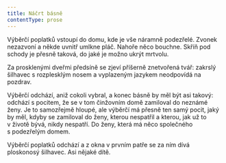 ```yaml
---
title: Náčrt básně
contentType: prose
---
```


Výběrčí poplatků vstoupí do domu, kde je vše náramně podezřelé. Zvonek nezazvoní a někde uvnitř umlkne pláč. Nahoře něco bouchne. Skříň pod schody je přesně taková, do jaké je možno ukrýt mrtvolu.

Za prosklenými dveřmi předsíně se zjeví příšerně znetvořená tvář: zakrslý šilhavec s rozplesklým nosem a vyplazeným jazykem neodpovídá na pozdrav.

Výběrčí odchází, aniž cokoli vybral, a konec básně by měl být asi takový: odchází s pocitem, že se v tom činžovním domě zamiloval do neznámé ženy. Je to samozřejmě hloupé, ale výběrčí má přesně ten samý pocit, jaký by měl, kdyby se zamiloval do ženy, kterou nespatřil a kterou, jak už to v životě bývá, nikdy nespatří. Do ženy, která má něco společného s podezřelým domem.

Výběrčí poplatků odchází a z okna v prvním patře se za ním dívá ploskonosý šilhavec. Asi nějaké dítě.
